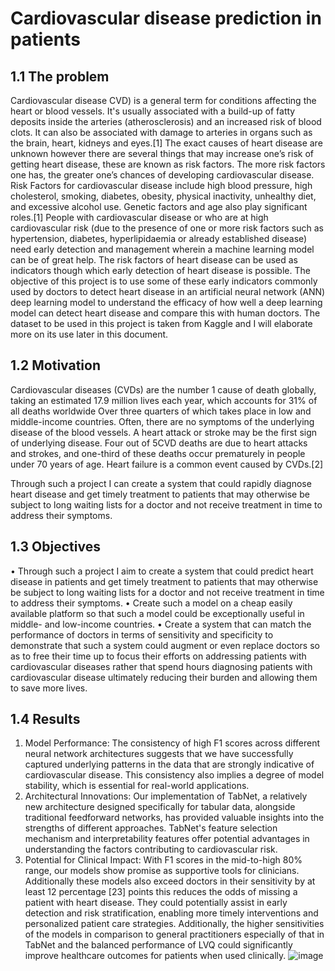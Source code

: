 # Cardiovascular disease prediction in patients
## 1.1 The problem
Cardiovascular disease CVD) is a general term for conditions affecting the heart or blood vessels. It's usually associated with a build-up of fatty deposits inside the arteries (atherosclerosis) and an increased risk of blood clots. It can also be associated with damage to arteries in organs such as the brain, heart, kidneys and eyes.[1] The exact causes of heart disease are unknown however there are several things that may increase one’s risk of getting heart disease, these are known as risk factors. The more risk factors one has, the greater one’s chances of developing cardiovascular disease. Risk Factors for cardiovascular disease include high blood pressure, high cholesterol, smoking, diabetes, obesity, physical inactivity, unhealthy diet, and excessive alcohol use. Genetic factors and age also play significant roles.[1] People with cardiovascular disease or who are at high cardiovascular risk (due to the presence of one or more risk factors such as hypertension, diabetes, hyperlipidaemia or already established disease) need early detection and management wherein a machine learning model can be of great help. The risk factors of heart disease can be used as indicators though which early detection of heart disease is possible. The objective of this project is to use some of these early indicators commonly used by doctors to detect heart disease in an artificial neural network (ANN) deep learning model to understand the efficacy of how well a deep learning model can detect heart disease and compare this with human doctors. The dataset to be used in this project is taken from Kaggle and I will elaborate more on its use later in this document.

## 1.2 Motivation
Cardiovascular diseases (CVDs) are the number 1 cause of death globally, taking an estimated 17.9 million lives each year, which accounts for 31% of all deaths worldwide Over three quarters of which takes place in low and middle-income countries. Often, there are no symptoms of the underlying disease of the blood vessels. A heart attack or stroke may be the first sign of underlying disease. Four out of 5CVD deaths are due to heart attacks and strokes, and one-third of these deaths occur prematurely in people under 70 years of age. Heart failure is a common event caused by CVDs.[2]

Through such a project I can create a system that could rapidly diagnose heart disease and get timely treatment to patients that may otherwise be subject to long waiting lists for a doctor and not receive treatment in time to address their symptoms.

## 1.3 Objectives
•	Through such a project I aim to create a system that could predict heart disease in patients and get timely treatment to patients that may otherwise be subject to long waiting lists for a doctor and not receive treatment in time to address their symptoms.
•	Create such a model on a cheap easily available platform so that such a model could be exceptionally useful in middle- and low-income countries. 
•	Create a system that can match the performance of doctors in terms of sensitivity and specificity to demonstrate that such a system could augment or even replace doctors so as to free their time up to focus their efforts on addressing patients with cardiovascular diseases rather that spend hours diagnosing patients with cardiovascular disease ultimately reducing their burden and allowing them to save more lives.
## 1.4 Results
1. Model Performance: The consistency of high F1 scores across different neural network architectures suggests that we have successfully captured underlying patterns in the data that are strongly indicative of cardiovascular disease. This consistency also implies a degree of model stability, which is essential for real-world applications.
2. Architectural Innovations: Our implementation of TabNet, a relatively new architecture designed specifically for tabular data, alongside traditional feedforward networks, has provided valuable insights into the strengths of different approaches. TabNet's feature selection mechanism and interpretability features offer potential advantages in understanding the factors contributing to cardiovascular risk.
3. Potential for Clinical Impact: With F1 scores in the mid-to-high 80% range, our models show promise as supportive tools for clinicians. Additionally these models also exceed doctors in their sensitivity by at least 12 percentage [23] points this reduces the odds of missing a patient with heart disease. They could potentially assist in early detection and risk stratification, enabling more timely interventions and personalized patient care strategies. Additionally, the higher sensitivities of the models in comparison to general practitioners especially of that in TabNet and the balanced performance of LVQ could significantly improve healthcare outcomes for patients when used clinically.
![image](https://github.com/user-attachments/assets/54010569-08b4-465b-a765-7c68f646d44b)
